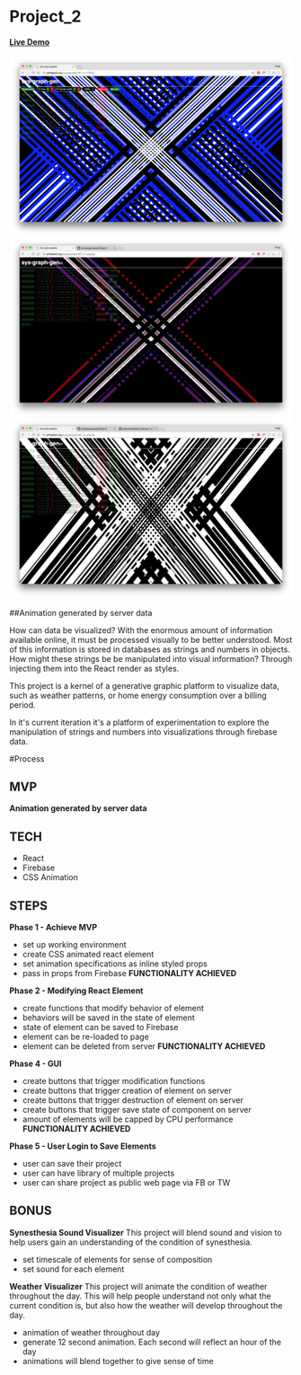 # Project_2



#### <a href= "http://philipbell.org/sysgraphgen/#/?_k=74f0fy" target= "_blank" > Live Demo </a>

![alt tag](/AppScreenShot.png)
![alt tag](/AppScreenShot2.png)
![alt tag](/AppScreenShot3.png)


##Animation generated by server data

How can data be visualized?
With the enormous amount of information available online, it must be processed visually to be better understood. Most of this information is stored in databases as strings and numbers in objects. How might these strings be be manipulated into visual information? Through injecting them into the React render as styles.

This project is a kernel of a generative graphic platform to visualize data, such as weather patterns, or home energy consumption over a billing period.

In it's current iteration it's a platform of experimentation to explore the manipulation of strings and numbers into visualizations through firebase data.



#Process

## MVP
**Animation generated by server data**

## TECH

* React
* Firebase
* CSS Animation

## STEPS
**Phase 1 - Achieve MVP**
* set up working environment
* create CSS animated react element
* set animation specifications as inline styled props
* pass in props from Firebase
**FUNCTIONALITY ACHIEVED**

**Phase 2 - Modifying React Element**
* create functions that modify behavior of element
* behaviors will be saved in the state of element
* state of element can be saved to Firebase
* element can be re-loaded to page
* element can be deleted from server
**FUNCTIONALITY ACHIEVED**

**Phase 4 - GUI**
* create buttons that trigger modification functions
* create buttons that trigger creation of element on server
* create buttons that trigger destruction of element on server
* create buttons that trigger save state of component on server
* amount of elements will be capped by CPU performance
**FUNCTIONALITY ACHIEVED**

**Phase 5 - User Login to Save Elements**
* user can save their project
* user can have library of multiple projects
* user can share project as public web page via FB or TW

## BONUS
**Synesthesia Sound Visualizer**
This project will blend sound and vision to help users gain an understanding of the condition of synesthesia.
* set timescale of elements for sense of composition
* set sound for each element

**Weather Visualizer**
This project will animate the condition of weather throughout the day.
This will help people understand not only what the current condition is, but also how the weather will develop throughout the day.  
* animation of weather throughout day
* generate 12 second animation. Each second will reflect an hour of the day
* animations will blend together to give sense of time

